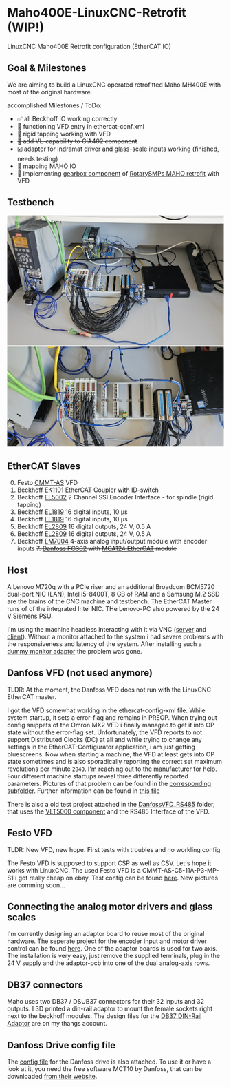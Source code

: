 # Maho400E-LinuxCNC-Retrofit (WIP!)
LinuxCNC Maho400E Retrofit configuration (EtherCAT IO)

## Goal & Milestones
We are aiming to build a LinuxCNC operated retrofitted Maho MH400E with most of the original hardware.

accomplished Milestones / ToDo:
- ✅ all Beckhoff IO working correctly
- 🔲 functioning VFD entry in ethercat-conf.xml
- 🔲 rigid tapping working with VFD
- ~~🔲 add VL-capability to CiA402 component~~
- ☑️ adaptor for Indramat driver and glass-scale inputs working (finished, needs testing)
- 🔲 mapping MAHO IO
- 🔲 implementing [gearbox component](https://github.com/jin-eld/mh400e-linuxcnc/blob/master/mh400e_gearbox.comp) of [RotarySMPs MAHO retrofit](https://github.com/jin-eld/mh400e-linuxcnc) with VFD

## Testbench
![](pictures/Testbench2.jpeg "New Testbench setup")
![](pictures/Testbench2_BeckhoffIO.jpeg "used Beckhoff IO modules")

## EtherCAT Slaves
0. Festo [CMMT-AS](https://www.festo.com/de/de/a/8143167/) VFD
1. Beckhoff [EK1101](https://www.beckhoff.com/de-de/produkte/i-o/ethercat-klemmen/ek1xxx-bk1xx0-ethercat-koppler/ek1101.html) EtherCAT Coupler with ID-switch
2. Beckhoff [EL5002](https://www.beckhoff.com/de-de/produkte/i-o/ethercat-klemmen/el5xxx-winkel-wegmessung/el5002.html) 2 Channel SSI Encoder Interface - for spindle (rigid tapping) 
3. Beckhoff [EL1819](https://www.beckhoff.com/de-de/produkte/i-o/ethercat-klemmen/el1xxx-digital-eingang/el1819.html) 16 digital inputs, 10 µs
4. Beckhoff [EL1819](https://www.beckhoff.com/de-de/produkte/i-o/ethercat-klemmen/el1xxx-digital-eingang/el1819.html) 16 digital inputs, 10 µs
5. Beckhoff [EL2809](https://www.beckhoff.com/de-de/produkte/i-o/ethercat-klemmen/el2xxx-digital-ausgang/el2809.html) 16 digital outputs, 24 V, 0.5 A
6. Beckhoff [EL2809](https://www.beckhoff.com/de-de/produkte/i-o/ethercat-klemmen/el2xxx-digital-ausgang/el2809.html) 16 digital outputs, 24 V, 0.5 A
7. Beckhoff [EM7004](https://www.beckhoff.com/de-de/produkte/i-o/ethercat-klemmen/el-elm7xxx-kompakte-antriebstechnik/em7004.html) 4-axis analog input/output module with encoder inputs
~~7. [Danfoss FC302](https://www.danfoss.com/de-de/products/dds/low-voltage-drives/vlt-drives/vlt-automationdrive-fc-301-fc-302/) with [MCA124 EtherCAT](https://store.danfoss.com/de/de/Drives/Niederspannungsantriebe/Zubeh%C3%B6r-f%C3%BCr-Niederspannungsantriebe/Zubeh%C3%B6r-FC-301-302/VLT%C2%AE-EtherCAT-MCA-124%2C-besch-/p/130B5646) module~~

## Host
A Lenovo M720q with a PCIe riser and an additional Broadcom BCM5720 dual-port NIC (LAN), Intel i5-8400T, 8 GB of RAM and a Samsung M.2 SSD are the brains of the CNC machine and testbench. The EtherCAT Master runs of of the integrated Intel NIC. THe Lenovo-PC also powered by the 24 V Siemens PSU.

I'm using the machine headless interacting with it via VNC ([server](https://wiki.ubuntuusers.de/VNC/#x11vnc) and [client](https://uvnc.com/downloads/ultravnc.html)). Without a monitor attached to the system i had severe problems with the responsiveness and latency of the system. After installing such a [dummy monitor adaptor](https://www.amazon.de/gp/product/B07YLP1GG4/) the problem was gone. 

## Danfoss VFD (not used anymore)
TLDR:
At the moment, the Danfoss VFD does not run with the LinuxCNC EtherCAT master. 

I got the VFD somewhat working in the ethercat-config-xml file. While system startup, it sets a error-flag and remains in PREOP. When trying out config snippets of the Omron MX2 VFD i finally managed to get it into OP state without the error-flag set. Unfortunately, the VFD reports to not support Distributed Clocks (DC) at all and while trying to change any settings in the EtherCAT-Configurator application, i am just getting bluescreens. Now when starting a machine, the VFD at least gets into OP state sometimes and is also sporadically reporting the correct set maximum revolutions per minute ```2840```. I'm reaching out to the manufacturer for help. Four different machine startups reveal three differently reported parameters. Pictures of that problem can be found in the [corresponding subfolder](pictures/VFD-lcec-config/). Further information can be found in [this file](info/general_info.txt)

There is also a old test project attached in the [DanfossVFD_RS485](DanfossVFD_RS485-Config/) folder, that uses the [VLT5000 component](http://wiki.linuxcnc.org/cgi-bin/wiki.pl?ContributedComponents#Danfoss_VLT5000_VFD_driver_vlt5000_vfd) and the RS485 Interface of the VFD.

## Festo VFD
TLDR:
New VFD, new hope. First tests with troubles and no workling config

The Festo VFD is supposed to support CSP as well as CSV. Let's hope it works with LinuxCNC. The used Festo VFD is a CMMT-AS-C5-11A-P3-MP-S1 i got really cheap on ebay. Test config can be found [here](Festo-TestConfig/). New pictures are comming soon...

## Connecting the analog motor drivers and glass scales
I'm currently designing an adaptor board to reuse most of the original hardware. The seperate project for the encoder input and motor driver control can be found [here](https://github.com/PedPEx/EM7004-Maho-Philips-432). One of the adaptor boards is used for two axis. The installation is very easy, just remove the supplied terminals, plug in the 24 V supply and the adaptor-pcb into one of the dual analog-axis rows.

## DB37 connectors
Maho uses two DB37 / DSUB37 connectors for their 32 inputs and 32 outputs. I 3D printed a din-rail adaptor to mount the female sockets right next to the beckhoff modules. The design files for the [DB37 DIN-Rail Adaptor](https://than.gs/m/1134640) are on my thangs account. 

## Danfoss Drive config file
The [config file](configs/MAHO_3kW_EtherCAT_MCT10.ssp) for the Danfoss drive is also attached. To use it or have a look at it, you need the free software MCT10 by Danfoss, that can be downloaded [from their website](https://www.danfoss.com/de-de/service-and-support/downloads/dds/vlt-motion-control-tool-mct-10/).